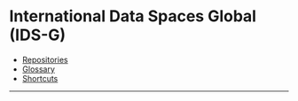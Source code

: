 # International Data Spaces Global (IDS-G)

- [Repositories](./repositories/README.md)
- [Glossary](./glossary/README.md)
- [Shortcuts](./shortcuts/README.md)

---
